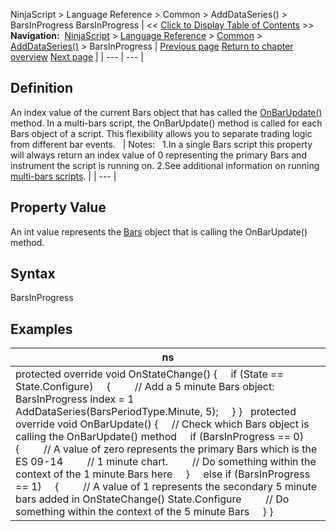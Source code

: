 ﻿
NinjaScript \> Language Reference \> Common \> AddDataSeries() \> BarsInProgress
BarsInProgress
| \<\< [Click to Display Table of Contents](barsinprogress.md) \>\> **Navigation:**     [NinjaScript](ninjascript.md) \> [Language Reference](language_reference_wip.md) \> [Common](common.md) \> [AddDataSeries()](adddataseries.md) \> BarsInProgress | [Previous page](barsarray.md) [Return to chapter overview](adddataseries.md) [Next page](barsperiods.md) |
| --- | --- |
## Definition
An index value of the current Bars object that has called the [OnBarUpdate()](onbarupdate.md) method. In a multi\-bars script, the OnBarUpdate() method is called for each Bars object of a script. This flexibility allows you to separate trading logic from different bar events. 
 
| Notes:   1\.In a single Bars script this property will always return an index value of 0 representing the primary Bars and instrument the script is running on. 2\.See additional information on running [multi\-bars scripts](multi-time_frame__instruments.md). |
| --- |

## Property Value
An int value represents the [Bars](bars.md) object that is calling the OnBarUpdate() method.
 
## Syntax
BarsInProgress
 
## 
## Examples
| ns |
| --- |
| protected override void OnStateChange() {      if (State \=\= State.Configure)      {          // Add a 5 minute Bars object: BarsInProgress index \= 1           AddDataSeries(BarsPeriodType.Minute, 5);      } }    protected override void OnBarUpdate()  {       // Check which Bars object is calling the OnBarUpdate() method       if (BarsInProgress \=\= 0)       {           // A value of zero represents the primary Bars which is the ES 09\-14           // 1 minute chart.           // Do something within the context of the 1 minute Bars here       }       else if (BarsInProgress \=\= 1)       {           // A value of 1 represents the secondary 5 minute bars added in OnStateChange() State.Configure           // Do something within the context of the 5 minute Bars       }  } |

